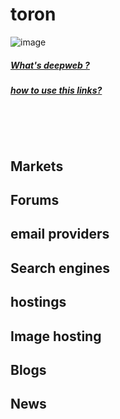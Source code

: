 # toron

![image](https://i.imgur.com/EMfCHem.png)

##### [What's deepweb ?](https://en.m.wikipedia.org/wiki/Deep_web)
##### [how to use this links?](https://www.torproject.com)

⁪
⁪

⁪

## Markets

## Forums

## email providers

## Search engines

## hostings

## Image hosting

## Blogs

## News
